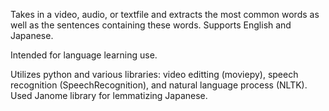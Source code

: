 Takes in a video, audio, or textfile and extracts the most common words as well as the sentences containing these words. Supports English and Japanese.

Intended for language learning use.

Utilizes python and various libraries: video editting (moviepy), speech recognition (SpeechRecognition), and natural language process (NLTK). Used Janome library for lemmatizing Japanese.

